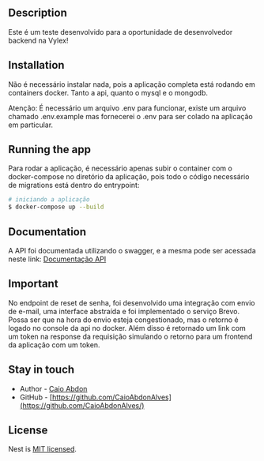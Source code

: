 ## Description

Este é um teste desenvolvido para a oportunidade de desenvolvedor backend na Vylex!

## Installation

Não é necessário instalar nada, pois a aplicação completa está rodando em containers docker. Tanto a api, quanto o mysql e o mongodb.

Atenção: É necessário um arquivo .env para funcionar, existe um arquivo chamado .env.example mas fornecerei o .env para ser colado na aplicação em particular.

## Running the app

Para rodar a aplicação, é necessário apenas subir o container com o docker-compose no diretório da aplicação, pois todo o código necessário de migrations está dentro do entrypoint:

```bash
# iniciando a aplicação
$ docker-compose up --build

```

## Documentation

A API foi documentada utilizando o swagger, e a mesma pode ser acessada neste link: <a href="http://localhost:3000/api"> Documentação API </a>

## Important

No endpoint de reset de senha, foi desenvolvido uma integração com envio de e-mail, uma interface abstraída e foi implementado o serviço Brevo. Possa ser que na hora do envio esteja congestionado, mas o retorno é logado no console da api no docker. Além disso é retornado um link com um token na response da requisição simulando o retorno para um frontend da aplicação com um token.

## Stay in touch

- Author - [Caio Abdon]()
- GitHub - [https://github.com/CaioAbdonAlves](https://github.com/CaioAbdonAlves/)

## License

Nest is [MIT licensed](LICENSE).
